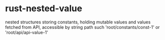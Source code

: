# rust-nested-value
nested structures storing constants, holding mutable values and values fetched from API, accessible by string path such 'root/constants/const-1' or 'root/api/api-value-1'
